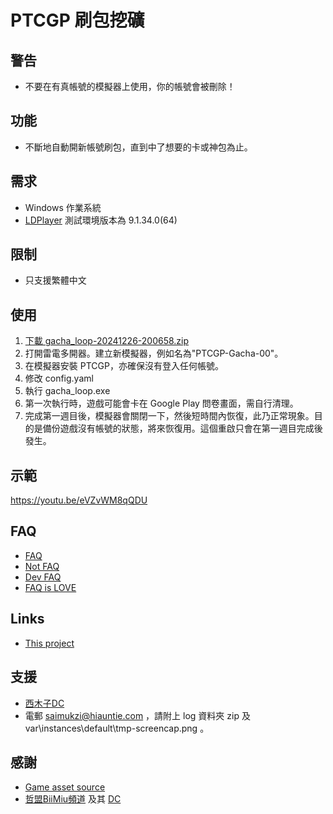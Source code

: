 # PTCGP 刷包挖礦

## 警告

- 不要在有真帳號的模擬器上使用，你的帳號會被刪除！

## 功能

- 不斷地自動開新帳號刷包，直到中了想要的卡或神包為止。

## 需求

- Windows 作業系統
- [LDPlayer](https://www.ldplayer.tw/) 測試環境版本為 9.1.34.0(64)

## 限制

- 只支援繁體中文

## 使用

1. [下載 gacha_loop-20241226-200658.zip](https://mega.nz/file/BBdliCBa#SRHP7zDIogUxtFHT6lWhrRGIf4Twl3hufTrubz6rj10)
2. 打開雷電多開器。建立新模擬器，例如名為"PTCGP-Gacha-00"。
3. 在模擬器安裝 PTCGP，亦確保沒有登入任何帳號。
4. 修改 config.yaml
5. 執行 gacha_loop.exe
6. 第一次執行時，遊戲可能會卡在 Google Play 問卷畫面，需自行清理。
7. 完成第一週目後，模擬器會關閉一下，然後短時間內恢復，此乃正常現象。目的是備份遊戲沒有帳號的狀態，將來恢復用。這個重啟只會在第一週目完成後發生。

## 示範

https://youtu.be/eVZvWM8qQDU

## FAQ

- [FAQ](FAQ.md)
- [Not FAQ](NotFAQ.md)
- [Dev FAQ](DevFAQ.md)
- [FAQ is LOVE](https://www.youtube.com/watch?v=kSr5bjoKU9I)

## Links

- [This project](https://github.com/saimukzi/ptcgp-gacha-loop)

## 支援

- [西木子DC](https://discord.gg/kdZ5fQxP)
- 電郵 saimukzi@hiauntie.com ，請附上 log 資料夾 zip 及 var\\instances\\default\\tmp-screencap.png 。

## 感謝

- [Game asset source](https://x.com/ElChicoEevee/status/1839298287012294867)
- [哲盟BiiMiu頻道](https://www.youtube.com/@BiiMiu) 及其 [DC](https://discord.com/invite/rvKaBr2skR)
